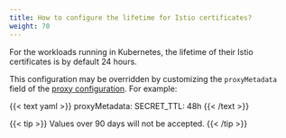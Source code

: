```yaml
---
title: How to configure the lifetime for Istio certificates?
weight: 70
---
```


For the workloads running in Kubernetes, the lifetime of their Istio certificates is by default 24 hours.

This configuration may be overridden by customizing the `proxyMetadata` field of the [proxy configuration](/pt-br/docs/reference/config/istio.mesh.v1alpha1/#ProxyConfig). For example:

{{< text yaml >}}
proxyMetadata:
  SECRET_TTL: 48h
{{< /text >}}

{{< tip >}}
Values over 90 days will not be accepted.
{{< /tip >}}
